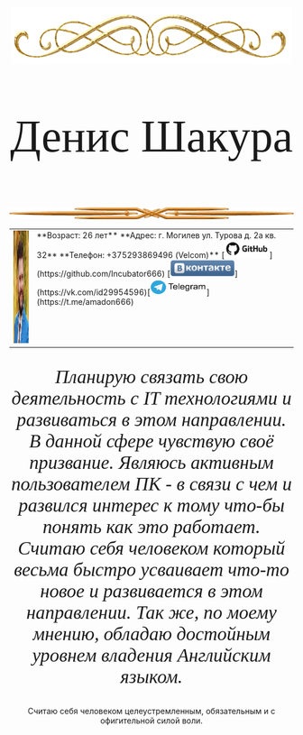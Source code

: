<p align="center">
<img  src="./img/r02.png" />
</p>

<p align="center" style="font-family: times, serif; font-size:60pt;"> Денис Шакура </p>

<p align="center">
<img  src="./img/r01.png" />
</p>

<table cellspacing="0" cellpadding="0">
<tr>
<td class="leftcool"><img src="./img/ya.png"
width="180" height="200" alt="Денис Шакура"></td>
<td valign="top">**Возраст:   26 лет**
**Адрес: г. Могилев ул. Турова д. 2а кв. 32**
**Телефон: +375293869496 (Velcom)**
[<img src="./img/git.png" width="80" heigt ="100" />](https://github.com/Incubator666) [<img src="./img/vk.png" widht="100" height="30" />](https://vk.com/id29954596)[<img src="./img/telega.png" width="100" height="30" />](https://t.me/amadon666)
</td>
</tr>
</table>
</center>
<center>
<p style="font-family: times, serif; font-size:25pt; font-style:italic">
Планирую связать свою деятельность с IT технологиями и развиваться в этом направлении. В данной сфере чувствую своё призвание. Являюсь активным пользователем ПК - в связи с чем и развился интерес к тому что-бы понять как это работает. Считаю себя человеком который весьма быстро усваивает что-то новое и развивается в этом направлении.
Так же, по моему мнению, обладаю достойным уровнем владения Английским языком.

Считаю себя человеком целеустремленным, обязательным и с офигительной силой воли.
</p>
</center>